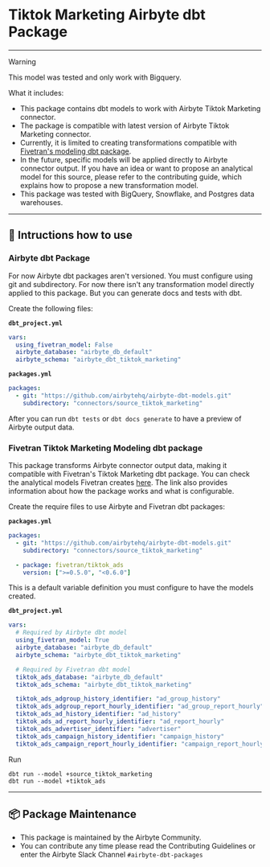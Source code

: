 # Tiktok Marketing Airbyte dbt Package

---

> [!WARNING]  
> This model was tested and only work with Bigquery.

What it includes:

- This package contains dbt models to work with Airbyte Tiktok Marketing connector.
- The package is compatible with latest version of Airbyte Tiktok Marketing connector.
- Currently, it is limited to creating transformations compatible with [Fivetran's modeling dbt package](https://github.com/fivetran/dbt_tiktok_ads/tree/main).
- In the future, specific models will be applied directly to Airbyte connector output. If you have an idea or want to propose an analytical model for this source, please refer to the contributing guide, which explains how to propose a new transformation model.
- This package was tested with BigQuery, Snowflake, and Postgres data warehouses.

---

## 🎯 Intructions how to use

### Airbyte dbt Package

For now Airbyte dbt packages aren't versioned. You must configure using git and subdirectory. For now there isn't any transformation model directly applied to this package. But you can generate docs and tests with dbt.

Create the following files:

**`dbt_project.yml`**

```yaml
vars:
  using_fivetran_model: False
  airbyte_database: "airbyte_db_default"
  airbyte_schema: "airbyte_dbt_tiktok_marketing"
```

**`packages.yml`**

```yaml
packages:
  - git: "https://github.com/airbytehq/airbyte-dbt-models.git"
    subdirectory: "connectors/source_tiktok_marketing"
```

After you can run `dbt tests` or `dbt docs generate` to have a preview of Airbyte output data.

### Fivetran Tiktok Marketing Modeling dbt package

This package transforms Airbyte connector output data, making it compatible with Fivetran's Tiktok Marketing dbt package. You can check the analytical models Fivetran creates [here](https://github.com/fivetran/dbt_tiktok_ads/tree/main?tab=readme-ov-file#-what-does-this-dbt-package-do). The link also provides information about how the package works and what is configurable.

Create the require files to use Airbyte and Fivetran dbt packages:

**`packages.yml`**

```yaml
packages:
  - git: "https://github.com/airbytehq/airbyte-dbt-models.git"
    subdirectory: "connectors/source_tiktok_marketing"

  - package: fivetran/tiktok_ads
    version: [">=0.5.0", "<0.6.0"]
```

This is a default variable definition you must configure to have the models created.

**`dbt_project.yml`**

```yaml
vars:
  # Required by Airbyte dbt model
  using_fivetran_model: True
  airbyte_database: "airbyte_db_default"
  airbyte_schema: "airbyte_dbt_tiktok_marketing"

  # Required by Fivetran dbt model
  tiktok_ads_database: "airbyte_db_default"
  tiktok_ads_schema: "airbyte_dbt_tiktok_marketing"

  tiktok_ads_adgroup_history_identifier: "ad_group_history"
  tiktok_ads_adgroup_report_hourly_identifier: "ad_group_report_hourly"
  tiktok_ads_ad_history_identifier: "ad_history"
  tiktok_ads_ad_report_hourly_identifier: "ad_report_hourly"
  tiktok_ads_advertiser_identifier: "advertiser"
  tiktok_ads_campaign_history_identifier: "campaign_history"
  tiktok_ads_campaign_report_hourly_identifier: "campaign_report_hourly"
```

Run
```shell
dbt run --model +source_tiktok_marketing
dbt run --model +tiktok_ads
```

---

## :package: Package Maintenance

- This package is maintained by the Airbyte Community.
- You can contribute any time please read the Contributing Guidelines or enter the Airbyte Slack Channel `#airbyte-dbt-packages`

